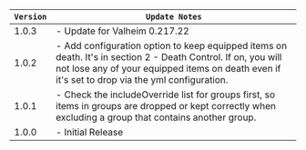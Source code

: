 | `Version` | `Update Notes`                                                                                                                                                                                                  |
|-----------|-----------------------------------------------------------------------------------------------------------------------------------------------------------------------------------------------------------------|
| 1.0.3     | - Update for Valheim 0.217.22                                                                                                                                                                                   |
| 1.0.2     | - Add configuration option to keep equipped items on death. It's in section 2 - Death Control. If on, you will not lose any of your equipped items on death even if it's set to drop via the yml configuration. |
| 1.0.1     | - Check the includeOverride list for groups first, so items in groups are dropped or kept correctly when excluding a group that contains another group.                                                         |
| 1.0.0     | - Initial Release                                                                                                                                                                                               |